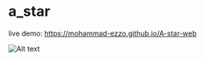 # a_star
live demo: https://mohammad-ezzo.github.io/A-star-web


![Alt text](/screenshots/screen.gif?raw=true)


